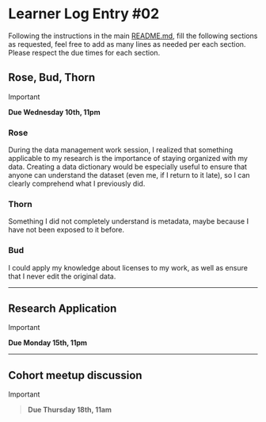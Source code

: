 # Learner Log Entry #02

Following the instructions in the main [README.md](README.md/#entries-instructions), fill the following sections as requested, feel free to add as many lines as needed per each section. Please respect the due times for each section.

## Rose, Bud, Thorn

> [!IMPORTANT]
> **Due Wednesday 10th, 11pm**

### Rose

During the data management work session, I realized that something applicable to my research is the importance of staying organized with my data. Creating a data dictionary would be especially useful to ensure that anyone can understand the dataset (even me, if I return to it late), so I can clearly comprehend what I previously did.

### Thorn

Something I did not completely understand is metadata, maybe because I have not been exposed to it before.

### Bud

I could apply my knowledge about licenses to my work, as well as ensure that I never edit the original data.

---

## Research Application

> [!IMPORTANT]
> **Due Monday 15th, 11pm**


---

## Cohort meetup discussion

> [!IMPORTANT]

> **Due Thursday 18th, 11am**
